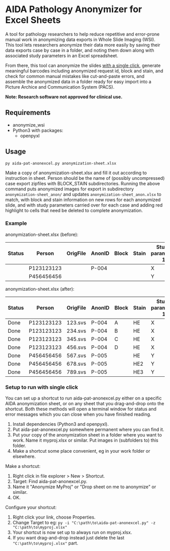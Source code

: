 # AIDA Pathology Anonymizer for Excel Sheets
A tool for pathology researchers to help reduce repetitive and error-prone
manual work in anonymizing data exports in Whole Slide Imaging (WSI).
This tool lets researchers anonymize their data more easily by saving their data
exports case by case in a folder, and noting them down along with associated
study parameters in an Excel spreadsheet.

From there, this tool can anonymize the slides
[with a single click](#setup-to-run-with-single-click), generate meaningful barcodes
including anonymized request id, block and stain, and check for common manual
mistakes like cut-and-paste errors, and assemble the anonymized data in a folder
ready for easy import into a Picture Archice and Communication System (PACS).

**Note: Research software not approved for clinical use.**

## Requirements

* anonymize_wsi
* Python3 with packages:
  * openpyxl

## Usage
`py aida-pat-anonexcel.py anonymization-sheet.xlsx`

Make a copy of anonymization-sheet.xlsx and fill it out according to instruction in sheet.
Person should be the name of (possibly uncompressed) case export zipfiles with
BLOCK_STAIN subdirectories. Running the above command puts anonymized images for
export in subdirectory `anonymization-sheet_anon/` and updates
`anonymization-sheet_anon.xlsx` to match, with block and stain information on new
rows for each anonymized slide, and with study parameters carried over for each
case and adding red highlight to cells that need be deleted to complete anonymization.

### Example

anonymization-sheet.xlsx (before):

| Status | Person | OrigFile | AnonID | Block | Stain | Study parameter 1 | 2 | … |
| --- | --- | --- | --- | --- | --- |  --- | --- | --- |
| |P123123123| | P-004 |  |  | X | 1 | high |
| |P456456456| | |  |  | Y | 5 | low |

anonymization-sheet.xlsx (after):

| Status | Person | OrigFile | AnonID | Block | Stain | Study parameter 1 | 2 | … |
| --- | --- | --- | --- |  --- | --- | --- | --- | --- |
| Done | P123123123 | 123.svs | P-004 | A | HE | X | 1 | high |
| Done | P123123123 | 234.svs | P-004 | B | HE | X | 1 | high |
| Done | P123123123 | 345.svs | P-004 | C | HE | X | 1 | high |
| Done | P123123123 | 456.svs | P-004 | D | HE | X | 1 | high |
| Done | P456456456 | 567.svs | P-005 |  | HE | Y | 5 | low |
| Done | P456456456 | 678.svs | P-005 |  | HE2 | Y | 5 | low |
| Done | P456456456 | 789.svs | P-005 |  | HE3 | Y | 5 | low |

### Setup to run with single click
You can set up a shortcut to run aida-pat-anonexcel.py either on a specific AIDA anonymization
sheet, or on any sheet that you drag-and-drop onto the shortcut. Both these
methods will open a terminal window for status and error messages which you can close
when you have finished reading.

1. Install dependencies (Python3 and openpyxl).
2. Put aida-pat-anonexcel.py somewhere permanent where you can find it.
3. Put your copy of the anonymization sheet in a folder where you want to work. Name it myproj.xlsx or similar. Put images in (subfolders to) this folder.
4. Make a shortcut some place convenient, eg in your work folder or elsewhere.

Make a shortcut:

1. Right click in file explorer > New > Shortcut.
2. Target: Find aida-pat-anonexcel.py.
3. Name it "Anonymize MyProj" or "Drop sheet on me to anonymize" or similar.
4. OK.

Configure your shortcut:

1. Right click your link, choose Properties.
2. Change Target to eg: `py -i "C:\path\to\aida-pat-anonexcel.py" -z "C:\path\to\myproj.xlsx"`
3. Your shortcut is now set up to always run on myproj.xlsx.
4. If you want drag-and-drop instead just delete the last `"C:\path\to\myproj.xlsx"` part.
